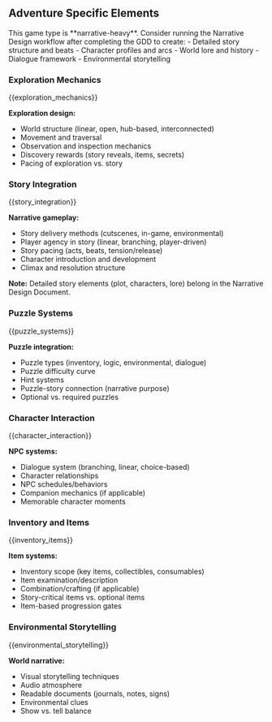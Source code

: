 ## Adventure Specific Elements

<narrative-workflow-recommended>
This game type is **narrative-heavy**. Consider running the Narrative Design workflow after completing the GDD to create:
- Detailed story structure and beats
- Character profiles and arcs
- World lore and history
- Dialogue framework
- Environmental storytelling
</narrative-workflow-recommended>

### Exploration Mechanics

{{exploration_mechanics}}

**Exploration design:**

- World structure (linear, open, hub-based, interconnected)
- Movement and traversal
- Observation and inspection mechanics
- Discovery rewards (story reveals, items, secrets)
- Pacing of exploration vs. story

### Story Integration

{{story_integration}}

**Narrative gameplay:**

- Story delivery methods (cutscenes, in-game, environmental)
- Player agency in story (linear, branching, player-driven)
- Story pacing (acts, beats, tension/release)
- Character introduction and development
- Climax and resolution structure

**Note:** Detailed story elements (plot, characters, lore) belong in the
Narrative Design Document.

### Puzzle Systems

{{puzzle_systems}}

**Puzzle integration:**

- Puzzle types (inventory, logic, environmental, dialogue)
- Puzzle difficulty curve
- Hint systems
- Puzzle-story connection (narrative purpose)
- Optional vs. required puzzles

### Character Interaction

{{character_interaction}}

**NPC systems:**

- Dialogue system (branching, linear, choice-based)
- Character relationships
- NPC schedules/behaviors
- Companion mechanics (if applicable)
- Memorable character moments

### Inventory and Items

{{inventory_items}}

**Item systems:**

- Inventory scope (key items, collectibles, consumables)
- Item examination/description
- Combination/crafting (if applicable)
- Story-critical items vs. optional items
- Item-based progression gates

### Environmental Storytelling

{{environmental_storytelling}}

**World narrative:**

- Visual storytelling techniques
- Audio atmosphere
- Readable documents (journals, notes, signs)
- Environmental clues
- Show vs. tell balance
